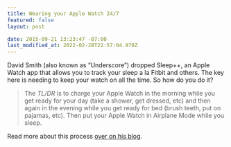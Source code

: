 ```yaml
---
title: Wearing your Apple Watch 24/7
featured: false
layout: post

date: 2015-09-21 13:23:47 -07:00
last_modified_at: 2022-02-28T22:57:04.970Z
---
```


David Smith (also known as “Underscore”) dropped Sleep++, an Apple Watch app that allows you to track your sleep a la Fitbit and others. The key here is needing to keep your watch on all the time. So how do you do it?

> The _TL/DR_ is to charge your Apple Watch in the morning while you get ready for your day (take a shower, get dressed, etc) and then again in the evening while you get ready for bed (brush teeth, put on pajamas, etc). Then put your Apple Watch in Airplane Mode while you sleep.

Read more about this process [over on his blog](https://david-smith.org/blog/2015/09/21/how-to-wear-your-apple-watch-24-slash-7/).

